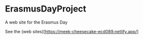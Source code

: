 # ErasmusDayProject
A web site for the Erasmus Day

See the (web sites)[https://meek-cheesecake-ecd089.netlify.app/]
